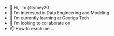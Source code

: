 - 👋 Hi, I’m @tymey20
- 👀 I’m interested in Data Engineering and Modeling
- 🌱 I’m currently learning at Georiga Tech
- 💞️ I’m looking to collaborate on 
- 📫 How to reach me ...

<!---
tymey20/tymey20 is a ✨ special ✨ repository because its `README.md` (this file) appears on your GitHub profile.
You can click the Preview link to take a look at your changes.
--->
